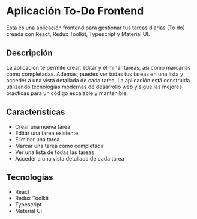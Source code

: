# Aplicación To-Do Frontend
Esta es una aplicación frontend para gestionar tus tareas diarias (To do) creada con React, Redux Toolkit, Typescript y Material UI.

## Descripción
La aplicación te permite crear, editar y eliminar tareas, así como marcarlas como completadas. Además, puedes ver todas tus tareas en una lista y acceder a una vista detallada de cada tarea. La aplicación está construida utilizando tecnologías modernas de desarrollo web y sigue las mejores prácticas para un código escalable y mantenible.

## Características
- Crear una nueva tarea
- Editar una tarea existente
- Eliminar una tarea
- Marcar una tarea como completada
- Ver una lista de todas las tareas
- Acceder a una vista detallada de cada tarea

## Tecnologías
- React
- Redux Toolkit
- Typescript
- Material UI